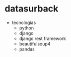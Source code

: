 # datasurback

- tecnologias
  - python
  - django
  - django rest framework
  - beautifulsoup4
  - pandas